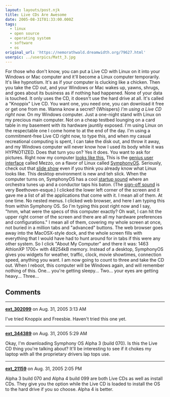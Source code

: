 ```yaml
---
layout: layouts/post.njk
title: Live CDs Are Awesome
date: 2005-08-31T01:33:00.000Z
tags:
  - linux
  - open source
  - operating system
  - software
  - os
original_url: 'https://nemorathwald.dreamwidth.org/79627.html'
userpic: ../userpics/Matt_3.jpg
---
```

For those who don't know, you can put a Live CD with Linux on it into your Windows or Mac computer and it'll become a Linux computer temporarily. It's like hypnotism. It's as if your computer is clucking like a chicken. Then you take the CD out, and your Windows or Mac wakes up, yawns, shrugs, and goes about its business as if nothing had happened. None of your data is touched. It only uses the CD, it doesn't use the hard drive at all. It's called a "Knoppix" Live CD. You want one, you need one, you can download it free or get one from me. Wanna know a secret? {Whispers} _I'm using a Live CD right now._ On my Windows computer. Just a one-night stand with Linux on my precious main computer. Not on a cheap testbed lounging on a card table in my basement with its hardware jauntily exposed. I'm using Linux on the respectable one I come home to at the end of the day. I'm using a commitment-free Live CD right now, to type this, and when my casual recreational computing is spent, I can take the disk out, and throw it away, and my Windows computer will never know how I used its body while it was HYPNOTIZED. Does that turn you on? Yes it does. You want to ask for pictures. Right now my computer [looks like this.](http://homepage.mac.com/jasonspisak/Mezzo/PhotoAlbum4.html) This is the [genius user interface](http://www.symphonyos.com/laws.html) called Mezzo, on a flavor of Linux called [SymphonyOS](http://www.symphonyos.com). Seriously, check out that [slide show](http://homepage.mac.com/jasonspisak/Mezzo/PhotoAlbum4.html) even if you think you already know what Linux looks like. This desktop environment is new and teh slick. When the computer turns on, SymphonyOS has a cool [startup sound](http://www.jounce.net/~jackw/sos/sostuneup64.mp3) where an orchestra tunes up and a conductor taps his baton. (The [sign-off sound](http://www.jounce.net/~jackw/sos/sossignoff64.mp3) is very Beethoven-esque.) I clicked the lower left corner of the screen and it gave me a list of all the applications that come with it. I mean all of them. At one time. No nested menus. I clicked web browser, and here I am typing this from within Symphony OS. So I'm typing this post right now and I say, "hmm, what were the specs of this computer exactly? Oh wait, I can hit the upper right corner of the screen and there are all my hardware preferences and configurations." I mean all of them, covering my whole screen at once, not buried in a million tabs and "advanced" buttons. The web browser goes away into the MacOSX-style dock, and the whole screen fills with everything that I would have had to hunt around for in tabs if this were any other system. So I click "About My Computer" and there it was: 1463 AthlonXP 1700+ with 48254kB memory. Instead of a desktop, SymphonyOS gives you widgets for weather, traffic, clock, movie showtimes, connection speed, anything you want. I am now going to count to three and take the CD out. When I reboot, this computer will be Windows again, and will remember nothing of this. One... you're getting sleepy... Two... your eyes are getting heavy... Three...

## Comments

---

**[ext_302099](https://www.dreamwidth.org/users/ext_302099)** on Aug. 31, 2005 3:13 AM

I've tried Knoppix and Freesbie. Haven't tried this one yet.

---

**[ext_344389](https://www.dreamwidth.org/users/ext_344389)** on Aug. 31, 2005 5:29 AM

Okay, I'm downloading Symphony OS Alpha 3 (build 070). Is this the Live CD thing you're talking about? It'll be interesting to see if it chokes my laptop with all the proprietary drivers lap tops use.

---

**[ext_21159](https://www.dreamwidth.org/users/ext_21159)** on Aug. 31, 2005 2:05 PM

Alpha 3 build 070 and Alpha 4 build 099 are both Live CDs as well as install CDs. They give you the option while the Live CD is loaded to install the OS to the hard drive if you so choose. Alpha 4 is better.
